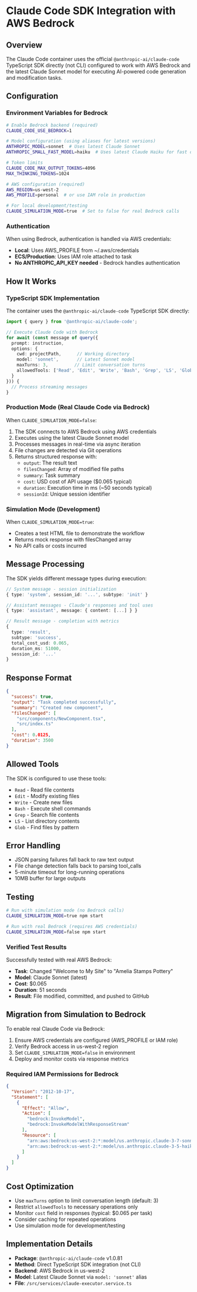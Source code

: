 # Claude Code SDK Integration with AWS Bedrock

## Overview

The Claude Code container uses the official `@anthropic-ai/claude-code` TypeScript SDK directly (not CLI) configured to work with AWS Bedrock and the latest Claude Sonnet model for executing AI-powered code generation and modification tasks.

## Configuration

### Environment Variables for Bedrock

```bash
# Enable Bedrock backend (required)
CLAUDE_CODE_USE_BEDROCK=1

# Model configuration (using aliases for latest versions)
ANTHROPIC_MODEL=sonnet  # Uses latest Claude Sonnet
ANTHROPIC_SMALL_FAST_MODEL=haiku  # Uses latest Claude Haiku for fast operations

# Token limits
CLAUDE_CODE_MAX_OUTPUT_TOKENS=4096
MAX_THINKING_TOKENS=1024

# AWS configuration (required)
AWS_REGION=us-west-2
AWS_PROFILE=personal  # or use IAM role in production

# For local development/testing
CLAUDE_SIMULATION_MODE=true  # Set to false for real Bedrock calls
```

### Authentication

When using Bedrock, authentication is handled via AWS credentials:
- **Local**: Uses AWS_PROFILE from ~/.aws/credentials
- **ECS/Production**: Uses IAM role attached to task
- **No ANTHROPIC_API_KEY needed** - Bedrock handles authentication

## How It Works

### TypeScript SDK Implementation

The container uses the `@anthropic-ai/claude-code` TypeScript SDK directly:

```typescript
import { query } from '@anthropic-ai/claude-code';

// Execute Claude Code with Bedrock
for await (const message of query({
  prompt: instruction,
  options: {
    cwd: projectPath,      // Working directory
    model: 'sonnet',       // Latest Sonnet model
    maxTurns: 3,          // Limit conversation turns
    allowedTools: ['Read', 'Edit', 'Write', 'Bash', 'Grep', 'LS', 'Glob']
  }
})) {
  // Process streaming messages
}
```

### Production Mode (Real Claude Code via Bedrock)

When `CLAUDE_SIMULATION_MODE=false`:

1. The SDK connects to AWS Bedrock using AWS credentials
2. Executes using the latest Claude Sonnet model
3. Processes messages in real-time via async iteration
4. File changes are detected via Git operations
5. Returns structured response with:
   - `output`: The result text
   - `filesChanged`: Array of modified file paths
   - `summary`: Task summary
   - `cost`: USD cost of API usage ($0.065 typical)
   - `duration`: Execution time in ms (~50 seconds typical)
   - `sessionId`: Unique session identifier

### Simulation Mode (Development)

When `CLAUDE_SIMULATION_MODE=true`:
- Creates a test HTML file to demonstrate the workflow
- Returns mock response with filesChanged array
- No API calls or costs incurred

## Message Processing

The SDK yields different message types during execution:

```typescript
// System message - session initialization
{ type: 'system', session_id: '...', subtype: 'init' }

// Assistant messages - Claude's responses and tool uses
{ type: 'assistant', message: { content: [...] } }

// Result message - completion with metrics
{ 
  type: 'result', 
  subtype: 'success',
  total_cost_usd: 0.065,
  duration_ms: 51000,
  session_id: '...'
}
```

## Response Format

```json
{
  "success": true,
  "output": "Task completed successfully",
  "summary": "Created new component",
  "filesChanged": [
    "src/components/NewComponent.tsx",
    "src/index.ts"
  ],
  "cost": 0.0125,
  "duration": 3500
}
```

## Allowed Tools

The SDK is configured to use these tools:
- `Read` - Read file contents
- `Edit` - Modify existing files
- `Write` - Create new files
- `Bash` - Execute shell commands
- `Grep` - Search file contents
- `LS` - List directory contents
- `Glob` - Find files by pattern

## Error Handling

- JSON parsing failures fall back to raw text output
- File change detection falls back to parsing tool_calls
- 5-minute timeout for long-running operations
- 10MB buffer for large outputs

## Testing

```bash
# Run with simulation mode (no Bedrock calls)
CLAUDE_SIMULATION_MODE=true npm start

# Run with real Bedrock (requires AWS credentials)
CLAUDE_SIMULATION_MODE=false npm start
```

### Verified Test Results

Successfully tested with real AWS Bedrock:
- **Task**: Changed "Welcome to My Site" to "Amelia Stamps Pottery"
- **Model**: Claude Sonnet (latest)
- **Cost**: $0.065
- **Duration**: 51 seconds
- **Result**: File modified, committed, and pushed to GitHub

## Migration from Simulation to Bedrock

To enable real Claude Code via Bedrock:

1. Ensure AWS credentials are configured (AWS_PROFILE or IAM role)
2. Verify Bedrock access in us-west-2 region
3. Set `CLAUDE_SIMULATION_MODE=false` in environment
4. Deploy and monitor costs via response metrics

### Required IAM Permissions for Bedrock

```json
{
  "Version": "2012-10-17",
  "Statement": [
    {
      "Effect": "Allow",
      "Action": [
        "bedrock:InvokeModel",
        "bedrock:InvokeModelWithResponseStream"
      ],
      "Resource": [
        "arn:aws:bedrock:us-west-2:*:model/us.anthropic.claude-3-7-sonnet*",
        "arn:aws:bedrock:us-west-2:*:model/us.anthropic.claude-3-5-haiku*"
      ]
    }
  ]
}
```

## Cost Optimization

- Use `maxTurns` option to limit conversation length (default: 3)
- Restrict `allowedTools` to necessary operations only
- Monitor `cost` field in responses (typical: $0.065 per task)
- Consider caching for repeated operations
- Use simulation mode for development/testing

## Implementation Details

- **Package**: `@anthropic-ai/claude-code` v1.0.81
- **Method**: Direct TypeScript SDK integration (not CLI)
- **Backend**: AWS Bedrock in us-west-2
- **Model**: Latest Claude Sonnet via `model: 'sonnet'` alias
- **File**: `/src/services/claude-executor.service.ts`